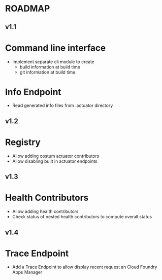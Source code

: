 # ROADMAP

## v1.1
# Command line interface
- Implement separate cli module to create 
  - build information at build time
  - git information at build time

# Info Endpoint
- Read generated info files from .actuator directory

## v1.2
# Registry
- Allow adding costum actuator contributors
- Allow disabling built in actuator endpoints

## v1.3
# Health Contributors
- Allow adding health contributors
- Check status of nested health contributors to compute overall status

## v1.4
# Trace Endpoint
- Add a Trace Endpoint to allow display recent request an Cloud Foundry Apps Manager

